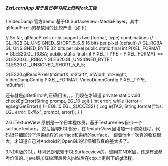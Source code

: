 ##### ZzrLearnApp 用于自己学习网上资料fork工程

1.VideoDump 官方demo 基于GLSurfaceView+MediaPlayer，其中glReadPixels的参数用的比较严谨（如下）

// So far, glReadPixels only supports two (format, type) combinations
//     GL_RGB  GL_UNSIGNED_SHORT_5_6_5   16 bits per pixel (default)
//     GL_RGBA GL_UNSIGNED_BYTE          32 bits per pixel
public static final int PIXEL_FORMAT = GLES20.GL_RGBA;
public static final int PIXEL_TYPE = PIXEL_FORMAT == GLES20.GL_RGBA
                                        ? GLES20.GL_UNSIGNED_BYTE : GLES20.GL_UNSIGNED_SHORT_5_6_5;
                                        
GLES20.glReadPixels(mStartX, mStartY, mWidth, mHeight,
                VideoDumpConfig.PIXEL_FORMAT,
                VideoDumpConfig.PIXEL_TYPE,
                mBuffer); 
                
还有就是glGetError的正确用法。。。到现在才知道
  private static void checkEglError(String prompt, EGL10 egl) {
        int error;
        while ((error = egl.eglGetError()) != EGL10.EGL_SUCCESS) {
            Log.e(TAG, String.format("%s: EGL error: 0x%x", prompt, error));
        }
    }
    
    
2.GLTextureView 原创是一个日本程序员，基于TextureView自带一个surfaceTexture，
  然后抽取EGL部分，在TextureView里增加一个渲染线程，代码很仔细区分了渲染线程的surface和系统的surface，
  跟着fork一次真的收获很大，才知道自己对Android的OpenGL的详细细节真的差太多了。
  
3.NDK版的GL，环境还是依赖于GLSurfaceview的。调用在NDK层，还是有点参考价值的。java层加载纹理后传入jni然后在cpp上走剩下的gl流程。
